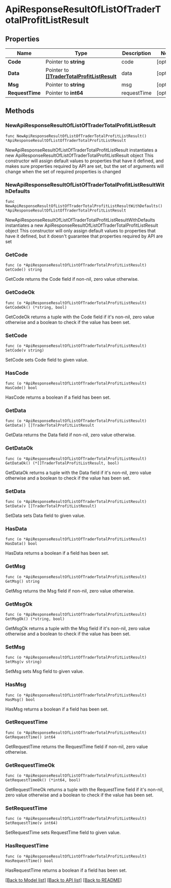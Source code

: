 # ApiResponseResultOfListOfTraderTotalProfitListResult

## Properties

Name | Type | Description | Notes
------------ | ------------- | ------------- | -------------
**Code** | Pointer to **string** | code | [optional] 
**Data** | Pointer to [**[]TraderTotalProfitListResult**](TraderTotalProfitListResult.md) | data | [optional] 
**Msg** | Pointer to **string** | msg | [optional] 
**RequestTime** | Pointer to **int64** | requestTime | [optional] 

## Methods

### NewApiResponseResultOfListOfTraderTotalProfitListResult

`func NewApiResponseResultOfListOfTraderTotalProfitListResult() *ApiResponseResultOfListOfTraderTotalProfitListResult`

NewApiResponseResultOfListOfTraderTotalProfitListResult instantiates a new ApiResponseResultOfListOfTraderTotalProfitListResult object
This constructor will assign default values to properties that have it defined,
and makes sure properties required by API are set, but the set of arguments
will change when the set of required properties is changed

### NewApiResponseResultOfListOfTraderTotalProfitListResultWithDefaults

`func NewApiResponseResultOfListOfTraderTotalProfitListResultWithDefaults() *ApiResponseResultOfListOfTraderTotalProfitListResult`

NewApiResponseResultOfListOfTraderTotalProfitListResultWithDefaults instantiates a new ApiResponseResultOfListOfTraderTotalProfitListResult object
This constructor will only assign default values to properties that have it defined,
but it doesn't guarantee that properties required by API are set

### GetCode

`func (o *ApiResponseResultOfListOfTraderTotalProfitListResult) GetCode() string`

GetCode returns the Code field if non-nil, zero value otherwise.

### GetCodeOk

`func (o *ApiResponseResultOfListOfTraderTotalProfitListResult) GetCodeOk() (*string, bool)`

GetCodeOk returns a tuple with the Code field if it's non-nil, zero value otherwise
and a boolean to check if the value has been set.

### SetCode

`func (o *ApiResponseResultOfListOfTraderTotalProfitListResult) SetCode(v string)`

SetCode sets Code field to given value.

### HasCode

`func (o *ApiResponseResultOfListOfTraderTotalProfitListResult) HasCode() bool`

HasCode returns a boolean if a field has been set.

### GetData

`func (o *ApiResponseResultOfListOfTraderTotalProfitListResult) GetData() []TraderTotalProfitListResult`

GetData returns the Data field if non-nil, zero value otherwise.

### GetDataOk

`func (o *ApiResponseResultOfListOfTraderTotalProfitListResult) GetDataOk() (*[]TraderTotalProfitListResult, bool)`

GetDataOk returns a tuple with the Data field if it's non-nil, zero value otherwise
and a boolean to check if the value has been set.

### SetData

`func (o *ApiResponseResultOfListOfTraderTotalProfitListResult) SetData(v []TraderTotalProfitListResult)`

SetData sets Data field to given value.

### HasData

`func (o *ApiResponseResultOfListOfTraderTotalProfitListResult) HasData() bool`

HasData returns a boolean if a field has been set.

### GetMsg

`func (o *ApiResponseResultOfListOfTraderTotalProfitListResult) GetMsg() string`

GetMsg returns the Msg field if non-nil, zero value otherwise.

### GetMsgOk

`func (o *ApiResponseResultOfListOfTraderTotalProfitListResult) GetMsgOk() (*string, bool)`

GetMsgOk returns a tuple with the Msg field if it's non-nil, zero value otherwise
and a boolean to check if the value has been set.

### SetMsg

`func (o *ApiResponseResultOfListOfTraderTotalProfitListResult) SetMsg(v string)`

SetMsg sets Msg field to given value.

### HasMsg

`func (o *ApiResponseResultOfListOfTraderTotalProfitListResult) HasMsg() bool`

HasMsg returns a boolean if a field has been set.

### GetRequestTime

`func (o *ApiResponseResultOfListOfTraderTotalProfitListResult) GetRequestTime() int64`

GetRequestTime returns the RequestTime field if non-nil, zero value otherwise.

### GetRequestTimeOk

`func (o *ApiResponseResultOfListOfTraderTotalProfitListResult) GetRequestTimeOk() (*int64, bool)`

GetRequestTimeOk returns a tuple with the RequestTime field if it's non-nil, zero value otherwise
and a boolean to check if the value has been set.

### SetRequestTime

`func (o *ApiResponseResultOfListOfTraderTotalProfitListResult) SetRequestTime(v int64)`

SetRequestTime sets RequestTime field to given value.

### HasRequestTime

`func (o *ApiResponseResultOfListOfTraderTotalProfitListResult) HasRequestTime() bool`

HasRequestTime returns a boolean if a field has been set.


[[Back to Model list]](../README.md#documentation-for-models) [[Back to API list]](../README.md#documentation-for-api-endpoints) [[Back to README]](../README.md)


